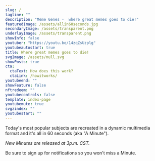 ```yaml
---
slug: /
tagline: ""
description: "Meme Genes -  where great memes goes to die!"
featuredImage: /assets/allin60seconds.jpg
secondaryImage: /assets/transparent.png
underlayImage: /assets/transparent.png
showInfo: false
youtuber: "https://youtu.be/14zqZsUzplg"
youtubeautostart: true
title: Where great memes goes to die!
svgImage: /assets/null.svg
showPosts: true
cta:
  ctaText: How does this work?
  ctaLink: /howitworks/
youtubeend: ""
showFeature: false
nftredeem: ""
youtubecontrols: false
template: index-page
youtubemute: true
svgzindex: ""
youtubestart: ""
---
```


Today's most popular subjects are recreated in a dynamic multimedia format and it's all in 60 seconds (aka "A Minute").

<em>New Minutes are released at 3p.m. CST.</em>

Be sure to sign up for notifications so you won't miss a Minute.